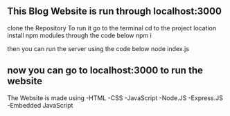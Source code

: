 This Blog Website is run through localhost:3000
---------------------------------------------------------------------
clone the Repository
To run it go to the terminal
cd to the project location
install npm modules through the code below
npm i 

then you can run the server using the code below
node index.js

now you can go to localhost:3000 to run the website
---------------------------------------------------------------------

The Website is made using
-HTML
-CSS
-JavaScript
-Node.JS
-Express.JS
-Embedded JavaScript
